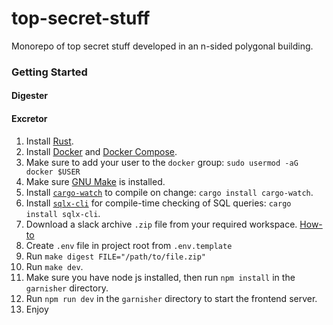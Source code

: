 # top-secret-stuff

Monorepo of top secret stuff developed in an n-sided polygonal building.

### Getting Started

#### Digester

#### Excretor

1. Install [Rust](https://www.rust-lang.org/tools/install).
2. Install [Docker](https://www.docker.com/get-started/) and [Docker Compose](https://docs.docker.com/compose/install/).
3. Make sure to add your user to the `docker` group: `sudo usermod -aG docker $USER`
3. Make sure [GNU Make](https://www.gnu.org/software/make/) is installed.
4. Install [`cargo-watch`](https://github.com/watchexec/cargo-watch) to compile on change: `cargo install cargo-watch`.
5. Install [`sqlx-cli`](https://lib.rs/crates/sqlx-cli) for compile-time checking of SQL queries: `cargo install sqlx-cli`.
6. Download a slack archive `.zip` file from your required workspace. [How-to](slack.com/intl/en-in/help/articles/201658943-Export-your-workspace-data)
7. Create `.env` file in project root from `.env.template`
8. Run `make digest FILE="/path/to/file.zip"`
9. Run `make dev`.
10. Make sure you have node js installed, then run `npm install` in the `garnisher` directory.
11. Run `npm run dev` in the `garnisher` directory to start the frontend server.
12. Enjoy
